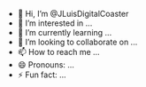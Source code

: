 - 👋 Hi, I’m @JLuisDigitalCoaster
- 👀 I’m interested in ...
- 🌱 I’m currently learning ...
- 💞️ I’m looking to collaborate on ...
- 📫 How to reach me ...
- 😄 Pronouns: ...
- ⚡ Fun fact: ...

<!---
JLuisDigitalCoaster/JLuisDigitalCoaster is a ✨ special ✨ repository because its `README.md` (this file) appears on your GitHub profile.
You can click the Preview link to take a look at your changes.
--->
